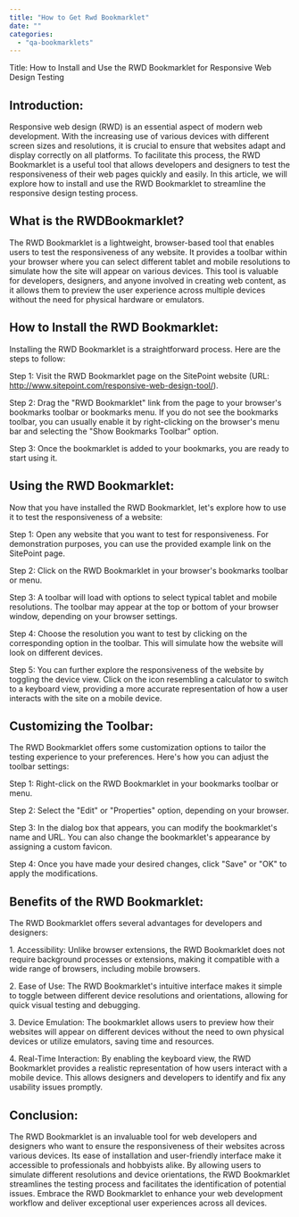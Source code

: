```yaml
---
title: "How to Get Rwd Bookmarklet"
date: ""
categories: 
  - "qa-bookmarklets"
---
```


Title: How to Install and Use the RWD Bookmarklet for Responsive Web Design Testing

## Introduction:

Responsive web design (RWD) is an essential aspect of modern web development. With the increasing use of various devices with different screen sizes and resolutions, it is crucial to ensure that websites adapt and display correctly on all platforms. To facilitate this process, the RWD Bookmarklet is a useful tool that allows developers and designers to test the responsiveness of their web pages quickly and easily. In this article, we will explore how to install and use the RWD Bookmarklet to streamline the responsive design testing process.

## What is the RWDBookmarklet?

The RWD Bookmarklet is a lightweight, browser-based tool that enables users to test the responsiveness of any website. It provides a toolbar within your browser where you can select different tablet and mobile resolutions to simulate how the site will appear on various devices. This tool is valuable for developers, designers, and anyone involved in creating web content, as it allows them to preview the user experience across multiple devices without the need for physical hardware or emulators.

## How to Install the RWD Bookmarklet:

Installing the RWD Bookmarklet is a straightforward process. Here are the steps to follow:

Step 1: Visit the RWD Bookmarklet page on the SitePoint website (URL: http://www.sitepoint.com/responsive-web-design-tool/).

Step 2: Drag the "RWD Bookmarklet" link from the page to your browser's bookmarks toolbar or bookmarks menu. If you do not see the bookmarks toolbar, you can usually enable it by right-clicking on the browser's menu bar and selecting the "Show Bookmarks Toolbar" option.

Step 3: Once the bookmarklet is added to your bookmarks, you are ready to start using it.

## Using the RWD Bookmarklet:

Now that you have installed the RWD Bookmarklet, let's explore how to use it to test the responsiveness of a website:

Step 1: Open any website that you want to test for responsiveness. For demonstration purposes, you can use the provided example link on the SitePoint page.

Step 2: Click on the RWD Bookmarklet in your browser's bookmarks toolbar or menu.

Step 3: A toolbar will load with options to select typical tablet and mobile resolutions. The toolbar may appear at the top or bottom of your browser window, depending on your browser settings.

Step 4: Choose the resolution you want to test by clicking on the corresponding option in the toolbar. This will simulate how the website will look on different devices.

Step 5: You can further explore the responsiveness of the website by toggling the device view. Click on the icon resembling a calculator to switch to a keyboard view, providing a more accurate representation of how a user interacts with the site on a mobile device.

## Customizing the Toolbar:

The RWD Bookmarklet offers some customization options to tailor the testing experience to your preferences. Here's how you can adjust the toolbar settings:

Step 1: Right-click on the RWD Bookmarklet in your bookmarks toolbar or menu.

Step 2: Select the "Edit" or "Properties" option, depending on your browser.

Step 3: In the dialog box that appears, you can modify the bookmarklet's name and URL. You can also change the bookmarklet's appearance by assigning a custom favicon.

Step 4: Once you have made your desired changes, click "Save" or "OK" to apply the modifications.

## Benefits of the RWD Bookmarklet:

The RWD Bookmarklet offers several advantages for developers and designers:

1\. Accessibility: Unlike browser extensions, the RWD Bookmarklet does not require background processes or extensions, making it compatible with a wide range of browsers, including mobile browsers.

2\. Ease of Use: The RWD Bookmarklet's intuitive interface makes it simple to toggle between different device resolutions and orientations, allowing for quick visual testing and debugging.

3\. Device Emulation: The bookmarklet allows users to preview how their websites will appear on different devices without the need to own physical devices or utilize emulators, saving time and resources.

4\. Real-Time Interaction: By enabling the keyboard view, the RWD Bookmarklet provides a realistic representation of how users interact with a mobile device. This allows designers and developers to identify and fix any usability issues promptly.

## Conclusion:

The RWD Bookmarklet is an invaluable tool for web developers and designers who want to ensure the responsiveness of their websites across various devices. Its ease of installation and user-friendly interface make it accessible to professionals and hobbyists alike. By allowing users to simulate different resolutions and device orientations, the RWD Bookmarklet streamlines the testing process and facilitates the identification of potential issues. Embrace the RWD Bookmarklet to enhance your web development workflow and deliver exceptional user experiences across all devices.
